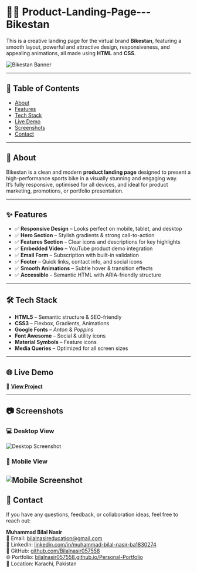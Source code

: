 # 🚴‍♂️ Product-Landing-Page---Bikestan
 This is a creative landing page for the virtual brand **Bikestan**, featuring a smooth layout, powerful and attractive design, responsiveness, and appealing animations, all made using **HTML** and **CSS**.

![Bikestan Banner](https://i.ibb.co/BV9HfWTY/Chat-GPT-Image-Aug-6-2025-11-32-59-AM.png)

---

## 📌 Table of Contents
- [About](#about)
- [Features](#features)
- [Tech Stack](#tech-stack)
- [Live Demo](#live-demo)
- [Screenshots](#screenshots)
- [Contact](#contact)

---

## 📖 About
Bikestan is a clean and modern **product landing page** designed to present a high-performance sports bike in a visually stunning and engaging way.  
It’s fully responsive, optimised for all devices, and ideal for product marketing, promotions, or portfolio presentation.

---

## ✨ Features
- ✅ **Responsive Design** – Looks perfect on mobile, tablet, and desktop  
- ✅ **Hero Section** – Stylish gradients & strong call-to-action  
- ✅ **Features Section** – Clear icons and descriptions for key highlights  
- ✅ **Embedded Video** – YouTube product demo integration  
- ✅ **Email Form** – Subscription with built-in validation  
- ✅ **Footer** – Quick links, contact info, and social icons  
- ✅ **Smooth Animations** – Subtle hover & transition effects  
- ✅ **Accessible** – Semantic HTML with ARIA-friendly structure  

---

## 🛠 Tech Stack
- **HTML5** – Semantic structure & SEO-friendly  
- **CSS3** – Flexbox, Gradients, Animations  
- **Google Fonts** – *Anton* & *Poppins*  
- **Font Awesome** – Social & utility icons  
- **Material Symbols** – Feature icons  
- **Media Queries** – Optimized for all screen sizes  

---

## 🌐 Live Demo
🔗 **[View Project](https://bilalnasir057558.github.io/Product-Landing-Page---Bikestan/)**

---

## 📷 Screenshots

### 💻 Desktop View
![Desktop Screenshot]([url=https://ibb.co/N6fDm8jd][img]https://i.ibb.co/d0XCLd2w/1.png[/img][/url])

### 📱 Mobile View
![Mobile Screenshot](https://i.ibb.co/9H96Qp03/5.png)
---
## 📩 Contact

If you have any questions, feedback, or collaboration ideas, feel free to reach out:

**Muhammad Bilal Nasir**  
📧 Email: [bilalnasireducation@gmail.com](mailto:bilalnasireducation@gmail.com)  
💼 LinkedIn: [linkedin.com/in/muhammad-bilal-nasir-ba1830274](https://www.linkedin.com/in/muhammad-bilal-nasir-ba1830274/)  
🐙 GitHub: [github.com/Bilalnasir057558](https://github.com/Bilalnasir057558)  
🌐 Portfolio: [bilalnasir057558.github.io/Personal-Portfolio](https://bilalnasir057558.github.io/Personal-Portfolio/)  
📍 Location: Karachi, Pakistan
